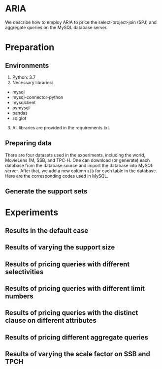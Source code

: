 # ARIA

We describe how to employ ARIA to price the select-project-join (SPJ) and aggregate queries on the MySQL database server.


# Preparation
## Environments
1. Python: 3.7
2. Necessary libraries:
  - mysql
  - mysql-connector-python
  - mysqlclient
  - pymysql
  - pandas
  - sqlglot
3. All libraries are provided in the requirements.txt.
## Preparing data
There are four datasets used in the experiments, including the world, MovieLens 1M, SSB, and TPC-H.
One can download (or generate) each database from the database source and import the database into MySQL server.
After that, we add a new column `aID` for each table in the database.
Here are the corresponding codes used in MySQL.

## Generate the support sets

# Experiments

## Results in the default case

## Results of varying the support size

## Results of pricing queries with different selectivities

## Results of pricing queries with different limit numbers 

## Results of pricing queries with the distinct clause on different attributes

## Results of pricing different aggregate queries

## Results of varying the scale factor on SSB and TPCH
